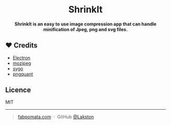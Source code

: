 <h1 align="center">
  <br>
    ShrinkIt
  <br>
</h1>

<h4 align="center">ShrinkIt is an easy to use image compression app that can handle minification of Jpeg, png and svg files.</h4>

## ❤️ Credits

- [Electron](https://electronjs.org)
- [mozjpeg](https://github.com/mozilla/mozjpeg)
- [svgo](https://github.com/svg/svgo)
- [pngquant](https://pngquant.org/)

## Licence

MIT

---

> [fabpomata.com](https://www.fabpomata.com) &nbsp;&middot;&nbsp;
> GitHub [@Lakston](https://github.com/Lakston)

